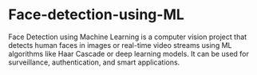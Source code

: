 # Face-detection-using-ML
Face Detection using Machine Learning is a computer vision project that detects human faces in images or real-time video streams using ML algorithms like Haar Cascade or deep learning models. It can be used for surveillance, authentication, and smart applications.
